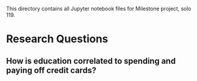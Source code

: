 This directory contains all Jupyter notebook files for Milestone project, solo 119.

# Research Questions

## How is education correlated to spending and paying off credit cards? 
